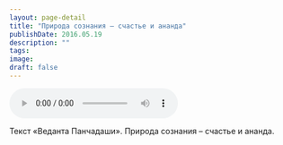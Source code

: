 ```yaml
---
layout: page-detail
title: "Природа сознания – счастье и ананда"
publishDate: 2016.05.19
description: ""
tags:
image:
draft: false
---
```


<audio title="2016.05.19 - Природа сознания – счастье и ананда.mp3" src="/upload/iblock/a1f/a1fa128a5c98346d546495ebd647d51a.mp3" controls=""></audio>

 Текст «Веданта Панчадаши». Природа сознания – счастье и ананда. 

  
